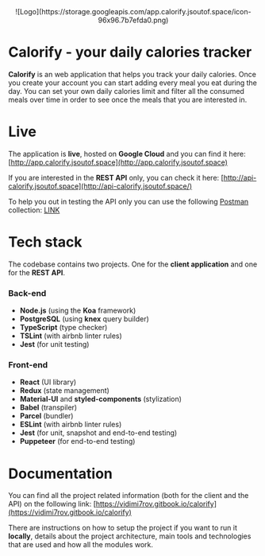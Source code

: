 <center>![Logo](https://storage.googleapis.com/app.calorify.jsoutof.space/icon-96x96.7b7efda0.png)</center>

# Calorify - your daily calories tracker

**Calorify** is an web application that helps you track your daily calories. Once you create your account you can start adding every meal you eat during the day. You can set your own daily calories limit and filter all the consumed meals over time in order to see once the meals that you are interested in.

# Live

The application is **live**, hosted on **Google Cloud** and you can find it here: [http://app.calorify.jsoutof.space](http://app.calorify.jsoutof.space)

If you are interested in the **REST API** only, you can check it here: [http://api-calorify.jsoutof.space](http://api-calorify.jsoutof.space/)

To help you out in testing the API only you can use the following [Postman](https://www.getpostman.com/) collection: [LINK](https://www.getpostman.com/collections/e62ee7edf56dc366277f)

# Tech stack
The codebase contains two projects. One for the **client application** and one for the **REST API**.

### Back-end
* **Node.js** (using the **Koa** framework)
* **PostgreSQL** (using **knex** query builder)
* **TypeScript** (type checker)
* **TSLint** (with airbnb linter rules)
* **Jest** (for unit testing)

### Front-end
* **React** (UI library)
* **Redux** (state management)
* **Material-UI** and **styled-components** (stylization)
* **Babel** (transpiler)
* **Parcel** (bundler)
* **ESLint** (with airbnb linter rules)
* **Jest** (for unit, snapshot and end-to-end testing)
* **Puppeteer** (for end-to-end testing)

# Documentation
You can find all the project related information (both for the client and the API) on the following link: [https://vidimi7rov.gitbook.io/calorify](https://vidimi7rov.gitbook.io/calorify)

There are instructions on how to setup the project if you want to run it **locally**, details about the project architecture, main tools and technologies that are used and how all the modules work. 
